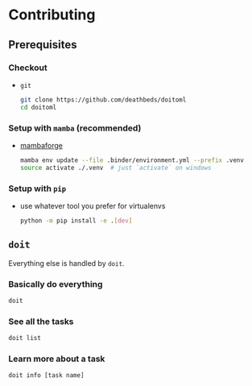 # Contributing

## Prerequisites

### Checkout

- `git`
  ```bash
  git clone https://github.com/deathbeds/doitoml
  cd doitoml
  ```

### Setup with `mamba` (recommended)

- [mambaforge](https://conda-forge.org/miniforge/)

    ```bash
    mamba env update --file .binder/environment.yml --prefix .venv
    source activate ./.venv  # just `activate` on windows
    ```

### Setup with `pip`

- use whatever tool you prefer for virtualenvs

  ```bash
  python -m pip install -e .[dev]
  ```

## `doit`

Everything else is handled by `doit`.

### Basically do everything

```bash
doit
```

### See all the tasks

```bash
doit list
```

### Learn more about a task

```bash
doit info [task name]
```
